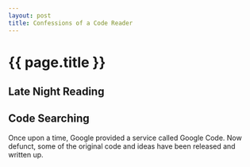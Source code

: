 ```yaml
---
layout: post
title: Confessions of a Code Reader
---
```


{{ page.title }}
================

Late Night Reading
-----------------------------------------------------



Code Searching
-----------------------------------------------------

Once upon a time, Google provided a service called Google Code. Now defunct, some of the original 
code and ideas have been released and written up. 




